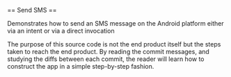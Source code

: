== Send SMS ==

Demonstrates how to send an SMS message on the Android platform either via an intent or via a direct invocation

The purpose of this source code is not the end product itself but the steps taken to reach the end product. By reading the commit messages, and studying the diffs between each commit, the reader will learn how to construct the app in a simple step-by-step fashion.
